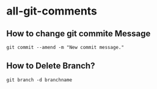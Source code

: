 # all-git-comments

## How to change git commite Message

```
git commit --amend -m "New commit message."
```

## How to Delete Branch?

```
git branch -d branchname
```
